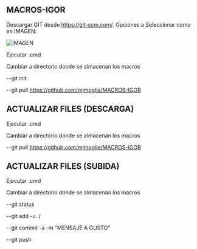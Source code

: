 ## MACROS-IGOR

Descargar GIT desde https://git-scm.com/. Opciones a Seleccionar como en IMAGEN: 

![IMAGEN](https://github.com/mjmoglie/MACROS-IGOR/blob/master/IMAGENES/3f03e277-1d72-407b-869a-0c7f22fcfb85.jpg)

Ejecutar .cmd

Cambiar a directorio donde se almacenan los macros

--git init

--git pull https://github.com/mjmoglie/MACROS-IGOR

## ACTUALIZAR FILES (DESCARGA)

Ejecutar .cmd

Cambiar a directorio donde se almacenan los macros

--git pull https://github.com/mjmoglie/MACROS-IGOR

## ACTUALIZAR FILES (SUBIDA)

Ejecutar .cmd

Cambiar a directorio donde se almacenan los macros

--git status

--git add -u ./

--git commit -a -m "MENSAJE A GUSTO" 

--git push
